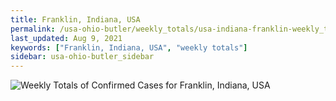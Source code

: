 ```yaml
---
title: Franklin, Indiana, USA
permalink: /usa-ohio-butler/weekly_totals/usa-indiana-franklin-weekly_totals.html
last_updated: Aug 9, 2021
keywords: ["Franklin, Indiana, USA", "weekly totals"]
sidebar: usa-ohio-butler_sidebar
---
```


![Weekly Totals of Confirmed Cases for Franklin, Indiana, USA](/covid_tracker/images/graphs/usa-indiana-franklin-weekly_totals_graph.png)
